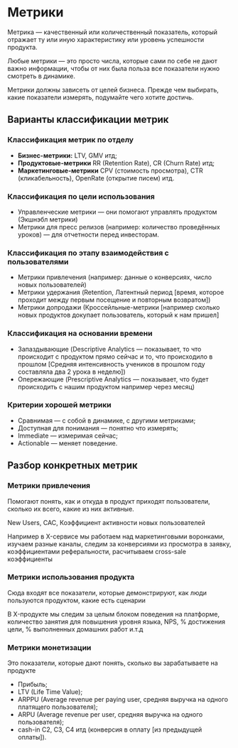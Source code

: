 # Метрики

Метрика — качественный или количественный показатель, который отражает ту или иную характеристику или уровень успешности продукта.

Любые метрики — это просто числа, которые сами по себе не дают важно информации, чтобы от них была польза все показатели нужно смотреть в динамике.

Метрики должны зависеть от целей бизнеса. Прежде чем выбирать, какие показатели измерять, подумайте чего хотите достичь.

## Варианты классификации метрик

### Классификация метрик по отделу

- **Бизнес-метрики:** LTV, GMV итд;
- **Продуктовые-метрики** RR (Retention Rate), CR (Churn Rate) итд;
- **Маркетинговые-метрики** CPV (стоимость просмотра), CTR (кликабельность), OpenRate (открытие писем) итд.

### Классификация по цели использования

- Управленческие метрики — они помогают управлять продуктом (Экшнэбл метрики)
- Метрики для пресс релизов (например: количество проведённых уроков) — для отчетности перед инвесторам.

### Классификация по этапу взаимодействия с пользователями

- Метрики привлечения (например: данные о конверсиях, число новых пользователей)
- Метрики удержания (Retention, Латентный период [время, которое проходит между первым посещение и повторным возвратом])
- Метрики допродажи (Кроссейльные-метрики [например сколько новых продуктов докупает пользователь, который к нам пришел]

### Классификация на основании времени

- Запаздывающие (Descriptive Analytics — показывает, то что происходит с продуктом прямо сейчас и то, что происходило в прошлом [Средняя интенсивность учеников в прошлом году составляла два 2 урока в неделю])
- Опережающие (Prescriptive Analytics — показывает, что будет происходить с нашим продуктом например через месяц)

### Критерии хорошей метрики

- Сравнимая — с собой в динамике, с другими метриками;
- Доступная для понимания — понятно что измерять;
- Immediate — измеримая сейчас;
- Actionable — меняет поведение.

## Разбор конкретных метрик

### Метрики привлечения

Помогают понять, как и откуда в продукт приходят пользователи, сколько их всего, какие из них активные.

New Users, CAC, Коэффициент активности новых пользователей

Например в X-сервисе мы работаем над маркетинговыми воронками, изучаем разные каналы, следим за конверсиями из просмотра в заявку, коэффициентами реферальности, расчитываем cross-sale коэффициенты

### Метрики использования продукта

Сюда входят все показатели, которые демонстрируют, как люди пользуются продуктом, какие есть сценарии

В X-продукте мы следим за целым блоком поведения на платформе, количество занятия для повышения уровня языка, NPS, % достижения цели, % выполненных домашних работ и.т.д

### Метрики монетизации

Это показатели, которые дают понять, сколько вы зарабатываете на продукте

- Прибыль;
- LTV (Life Time Value);
- ARPPU (Average revenue per paying user, средняя выручка на одного платящего пользователя);
- ARPU (Average revenue per user, средняя выручка на одного пользователя);
- cash-in C2, C3, C4 итд (конверсия в оплату [из предыдущей оплаты]).